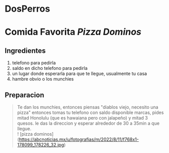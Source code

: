 # DosPerros
# Comida Favorita *Pizza Dominos*
## Ingredientes 
1. telefono para pedirla
2. saldo en dicho telefono para pedirla 
3. un lugar donde esperarla para que te llegue, usualmente tu casa
4. hambre obvio o los munchies
## Preparacion 
> Te dan los munchies, entonces piensas "diablos viejo, necesito una pizza" entonces tomas tu telefono con saldo disponible marcas, pides mitad Honolulu (que es hawaiana pero con jalapeño) y mitad 3 quesos. le das la direccion y esperar alrededor de 30 a 35min a que llegue.  
! [pizza dominos] (https://abcnoticias.mx/u/fotografias/m/2022/8/11/f768x1-178099_178226_32.jpg) 